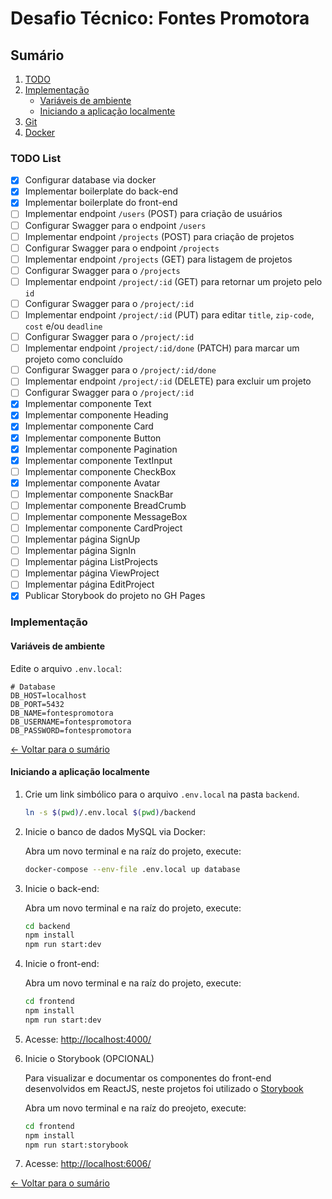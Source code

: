 # Desafio Técnico: Fontes Promotora

## Sumário

1. [TODO](#todo-list)
2. [Implementação](#implementação)
    - [Variáveis de ambiente](#variáveis-de-ambiente)
    - [Iniciando a aplicação localmente](#iniciando-a-aplicação-localmente)
3. [Git](./docs/pt-br/git.md)
4. [Docker](./docs/pt-br/docker.md)

### TODO List

- [x] Configurar database via docker
- [x] Implementar boilerplate do back-end
- [x] Implementar boilerplate do front-end
- [ ] Implementar endpoint `/users` (POST) para criação de usuários
- [ ] Configurar Swagger para o endpoint `/users`
- [ ] Implementar endpoint `/projects` (POST) para criação de projetos
- [ ] Configurar Swagger para o endpoint `/projects`
- [ ] Implementar endpoint `/projects` (GET) para listagem de projetos
- [ ] Configurar Swagger para o `/projects`
- [ ] Implementar endpoint `/project/:id` (GET) para retornar um projeto pelo `id`
- [ ] Configurar Swagger para o `/project/:id`
- [ ] Implementar endpoint `/project/:id` (PUT) para editar `title`, `zip-code`, `cost` e/ou `deadline`
- [ ] Configurar Swagger para o `/project/:id`
- [ ] Implementar endpoint `/project/:id/done` (PATCH) para marcar um projeto como concluído
- [ ] Configurar Swagger para o `/project/:id/done`
- [ ] Implementar endpoint `/project/:id` (DELETE) para excluir um projeto
- [ ] Configurar Swagger para o `/project/:id`
- [x] Implementar componente Text
- [x] Implementar componente Heading
- [x] Implementar componente Card
- [x] Implementar componente Button
- [x] Implementar componente Pagination
- [x] Implementar componente TextInput
- [ ] Implementar componente CheckBox
- [x] Implementar componente Avatar
- [ ] Implementar componente SnackBar
- [ ] Implementar componente BreadCrumb
- [ ] Implementar componente MessageBox
- [ ] Implementar componente CardProject
- [ ] Implementar página SignUp
- [ ] Implementar página SignIn
- [ ] Implementar página ListProjects
- [ ] Implementar página ViewProject
- [ ] Implementar página EditProject
- [x] Publicar Storybook do projeto no GH Pages

### Implementação

#### Variáveis de ambiente

Edite o arquivo `.env.local`:

```properties
# Database
DB_HOST=localhost
DB_PORT=5432
DB_NAME=fontespromotora
DB_USERNAME=fontespromotora
DB_PASSWORD=fontespromotora
```

[← Voltar para o sumário](#sumário)

#### Iniciando a aplicação localmente

1. Crie um link simbólico para o arquivo `.env.local` na pasta `backend`.

    ```bash
    ln -s $(pwd)/.env.local $(pwd)/backend  
    ```

2. Inicie o banco de dados MySQL via Docker:

    Abra um novo terminal e na raíz do projeto, execute:

    ```bash
    docker-compose --env-file .env.local up database
    ```

3. Inicie o back-end:

    Abra um novo terminal e na raíz do projeto, execute:

    ```bash
    cd backend
    npm install
    npm run start:dev
    ```

4. Inicie o front-end:

    Abra um novo terminal e na raíz do projeto, execute:

    ```bash
    cd frontend
    npm install
    npm run start:dev
    ```

5. Acesse: [http://localhost:4000/](http://localhost:4000/)

6. Inicie o Storybook (OPCIONAL)

    Para visualizar e documentar os componentes do front-end desenvolvidos em ReactJS, neste projetos foi utilizado o [Storybook](https://storybook.js.org)

    Abra um novo terminal e na raíz do preojeto, execute:

    ```bash
    cd frontend
    npm install
    npm run start:storybook
    ```

7. Acesse: [http://localhost:6006/](http://localhost:6006/)

[← Voltar para o sumário](#sumário)
